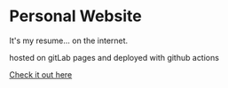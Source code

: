 # Personal Website
It's my resume... on the internet.

hosted on gitLab pages and deployed with github actions

[Check it out here](https://bncarey42.github.io)
